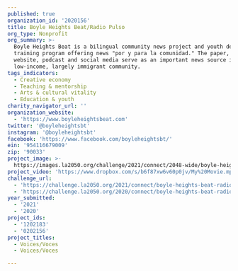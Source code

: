 ```yaml
---
published: true
organization_id: '2020156'
title: Boyle Heights Beat/Radio Pulso
org_type: Nonprofit
org_summary: >-
  Boyle Heights Beat is a bilingual community news project and youth development
  training program offering news "por y para la comunidad." The paper, its
  website, podcast and social media serve as an important news source in a
  low-income, largely immigrant community.
tags_indicators:
  - Creative economy
  - Teaching & mentorship
  - Arts & cultural vitality
  - Education & youth
charity_navigator_url: ''
organization_website:
  - 'https://www.boyleheightsbeat.com'
twitter: '@boyleheightsbt'
instagram: '@boyleheightsbt'
facebook: 'https://www.facebook.com/boyleheightsbt/'
ein: '954116679009'
zip: '90033'
project_image: >-
  https://images.la2050.org/challenge/2021/connect/2048-wide/boyle-heights-beat-radio-pulso.jpg
project_video: 'https://www.dropbox.com/s/b6f87xw6v60p0jv/My%20Movie.mp4?dl=0'
challenge_url:
  - 'https://challenge.la2050.org/2021/connect/boyle-heights-beat-radio-pulso/'
  - 'https://challenge.la2050.org/2020/connect/boyle-heights-beat-radio-pulso/'
year_submitted:
  - '2021'
  - '2020'
project_ids:
  - '1202183'
  - '0202156'
project_titles:
  - Voices/Voces
  - Voices/Voces

---
```

